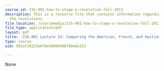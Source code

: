 ```yaml
---
course_id: 21h-001-how-to-stage-a-revolution-fall-2013
description: This is a resource file that contains information regarding comparing
  the revolutions.
file_location: /coursemedia/21h-001-how-to-stage-a-revolution-fall-2013/582af28223e6fbe5d609498760e8a153_MIT21H_001F13_lec_24.pdf
file_type: application/pdf
layout: pdf
title: '21h.001 Lecture 24: Comparing the American, French, and Haitian Revolutions '
type: course
uid: 582af28223e6fbe5d609498760e8a153

---
```

None